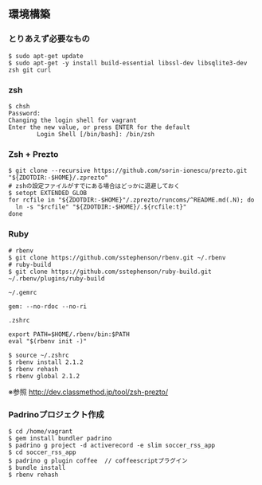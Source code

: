 ## 環境構築

### とりあえず必要なもの
```
$ sudo apt-get update
$ sudo apt-get -y install build-essential libssl-dev libsqlite3-dev zsh git curl
```

### zsh
```
$ chsh
Password:
Changing the login shell for vagrant
Enter the new value, or press ENTER for the default
        Login Shell [/bin/bash]: /bin/zsh
```

### Zsh + Prezto
```
$ git clone --recursive https://github.com/sorin-ionescu/prezto.git "${ZDOTDIR:-$HOME}/.zprezto"
# zshの設定ファイルがすでにある場合はどっかに退避しておく
$ setopt EXTENDED_GLOB
for rcfile in "${ZDOTDIR:-$HOME}"/.zprezto/runcoms/^README.md(.N); do
  ln -s "$rcfile" "${ZDOTDIR:-$HOME}/.${rcfile:t}"
done
```

### Ruby
```
# rbenv
$ git clone https://github.com/sstephenson/rbenv.git ~/.rbenv
# ruby-build
$ git clone https://github.com/sstephenson/ruby-build.git ~/.rbenv/plugins/ruby-build
```

```
~/.gemrc

gem: --no-rdoc --no-ri
```

```
.zshrc

export PATH=$HOME/.rbenv/bin:$PATH
eval "$(rbenv init -)"
```

```
$ source ~/.zshrc
$ rbenv install 2.1.2
$ rbenv rehash
$ rbenv global 2.1.2
```


※参照
http://dev.classmethod.jp/tool/zsh-prezto/



### Padrinoプロジェクト作成
```
$ cd /home/vagrant
$ gem install bundler padrino
$ padrino g project -d activerecord -e slim soccer_rss_app
$ cd soccer_rss_app
$ padrino g plugin coffee  // coffeescriptプラグイン
$ bundle install
$ rbenv rehash
```
